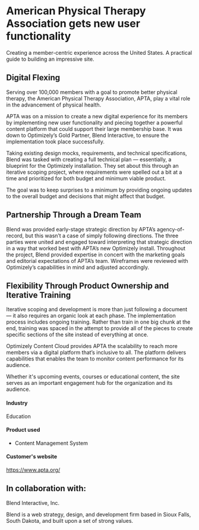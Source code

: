 # American Physical Therapy Association gets new user functionality

Creating a member-centric experience across the United States. A practical guide
to building an impressive site.

## Digital Flexing

Serving over 100,000 members with a goal to promote better physical therapy, the
American Physical Therapy Association, APTA, play a vital role in the
advancement of physical health.

APTA was on a mission to create a new digital experience for its members by
implementing new user functionality and piecing together a powerful content
platform that could support their large membership base. It was down to
Optimizely’s Gold Partner, Blend Interactive, to ensure the implementation took
place successfully.

Taking existing design mocks, requirements, and technical specifications, Blend
was tasked with creating a full technical plan — essentially, a blueprint for
the Optimizely installation. They set about this through an iterative scoping
project, where requirements were spelled out a bit at a time and prioritized for
both budget and minimum viable product.

The goal was to keep surprises to a minimum by providing ongoing updates to the
overall budget and decisions that might affect that budget.

## Partnership Through a Dream Team

Blend was provided early-stage strategic direction by APTA’s agency-of-record,
but this wasn’t a case of simply following directions. The three parties were
united and engaged toward interpreting that strategic direction in a way that
worked best with APTA’s new Optimizely install. Throughout the project, Blend
provided expertise in concert with the marketing goals and editorial
expectations of APTA’s team. Wireframes were reviewed with Optimizely’s
capabilities in mind and adjusted accordingly.

## Flexibility Through Product Ownership and Iterative Training

Iterative scoping and development is more than just following a document — it
also requires an organic look at each phase. The implementation process includes
ongoing training. Rather than train in one big chunk at the end, training was
spaced in the attempt to provide all of the pieces to create specific sections
of the site instead of everything at once.

Optimizely Content Cloud provides APTA the scalability to reach more members via
a digital platform that’s inclusive to all. The platform delivers capabilities
that enables the team to monitor content performance for its audience.

Whether it's upcoming events, courses or educational content, the site serves as
an important engagement hub for the organization and its audience.

#### Industry

Education

#### Product used

- Content Management System

#### Customer's website

https://www.apta.org/

## In collaboration with:

Blend Interactive, Inc.

Blend is a web strategy, design, and development firm based in Sioux Falls,
South Dakota, and built upon a set of strong values.
